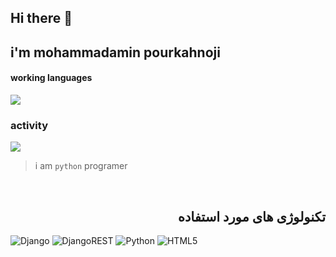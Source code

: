 ## Hi there 👋

## i'm mohammadamin pourkahnoji


#### working languages
<img src="https://github-readme-stats.vercel.app/api/top-langs/?username=pourkahnouji&hide_progress=false" />

### activity
<img src="https://github-readme-stats.vercel.app/api?username=pourkahnouji&show_icons=true&theme=radical" />


> i am `python` programer
<br />
<h2 align="right">تکنولوژی های مورد استفاده</h2>

![Django](https://img.shields.io/badge/django-%23092E20.svg?style=for-the-badge&logo=django&logoColor=white) ![DjangoREST](https://img.shields.io/badge/DJANGO-REST-ff1709?style=for-the-badge&logo=django&logoColor=white&color=ff1709&labelColor=gray) ![Python](https://img.shields.io/badge/python-3670A0?style=for-the-badge&logo=python&logoColor=ffdd54) 	![HTML5](https://img.shields.io/badge/html5-%23E34F26.svg?style=for-the-badge&logo=html5&logoColor=white)

